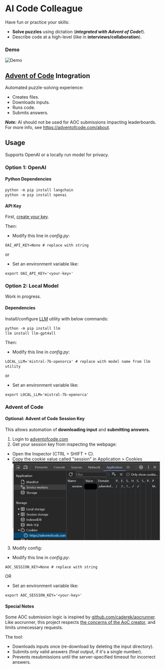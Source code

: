 # AI Code Colleague

Have fun or practice your skills:
- **Solve puzzles** using dictation (***integrated with Advent of Code!***).
- Describe code at a high-level (like in **interviews/collaboration**).

### Demo
![Demo](./images/demo.gif)

## [Advent of Code](https://adventofcode.com) Integration
Automated puzzle-solving experience:

- Creates files.
- Downloads inputs.
- Runs code.
- Submits answers.

_**Note:**_ AI should not be used for AOC submissions impacting leaderboards. For more info, see https://adventofcode.com/about.

## Usage
Supports OpenAI or a locally run model for privacy.

### Option 1: OpenAI
#### Python Dependencies
```
python -m pip install langchain
python -m pip install openai
```

#### API Key
First, [create your key](https://platform.openai.com/api-keys).

Then:

- Modify this line in *config.py*:
```
OAI_API_KEY=None # replace with string
```

or

- Set an environment variable like:
```
export OAI_API_KEY='<your-key>'
```

### Option 2: Local Model
Work in progress.

#### Dependencies
Install/configure [LLM](https://llm.datasette.io/en/stable/) utility with below commands:
```
python -m pip install llm
llm install llm-gpt4all
```

Then:

- Modify this line in *config.py*:
```
LOCAL_LLM='mistral-7b-openorca' # replace with model name from llm utility
```

or

- Set an environment variable like:
```
export LOCAL_LLM='mistral-7b-openorca'
```

### Advent of Code
#### Optional: Advent of Code Session Key
This allows automation of **downloading input** and **submitting answers**.

1. Login to [adventofcode.com](https://adventofcode.com)
2. Get your session key from inspecting the webpage:
- Open the Inspector (CTRL + SHIFT + C).
- Copy the cookie value called "session" in Application > Cookies
![cookie-location](images/cookie.png)

3. Modify config:
- Modify this line in *config.py*:
```
AOC_SESSION_KEY=None # replace with string
```

OR

- Set an environment variable like:
```
export AOC_SESSION_KEY='<your-key>'
```

#### Special Notes
Some AOC submission logic is inspired by [github.com/caderek/aocrunner](https://github.com/caderek/aocrunner). Like aocrunner, this project respects [the concerns of the AoC creator](https://www.reddit.com/r/adventofcode/comments/3v64sb/aoc_is_fragile_please_be_gentle/), and limits unnecessary requests.

The tool:
- Downloads inputs once (re-download by deleting the input directory).
- Submits only valid answers (final output, if it's a single number).
- Prevents resubmissions until the server-specified timeout for incorrect answers.
